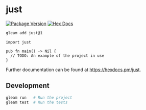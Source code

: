 # just

[![Package Version](https://img.shields.io/hexpm/v/just)](https://hex.pm/packages/just)
[![Hex Docs](https://img.shields.io/badge/hex-docs-ffaff3)](https://hexdocs.pm/just/)

```sh
gleam add just@1
```
```gleam
import just

pub fn main() -> Nil {
  // TODO: An example of the project in use
}
```

Further documentation can be found at <https://hexdocs.pm/just>.

## Development

```sh
gleam run   # Run the project
gleam test  # Run the tests
```
